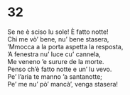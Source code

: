 # 32  
  
Se ne è sciso lu sole! È fatto notte!  
Chi me vò’ bene, nu’ bene stasera,  
’Mmocca a la porta aspetta la resposta,  
’A fenestra nu’ luce cu’ cannela,  
Me veneno ’e surure de la morte.  
Penso ch’è fatto notte e un’ lu vevo.  
Pe’ l’aria te manno ’a santanotte;  
Pe’ me nu’ pò’ mancà’, venga stasera!
